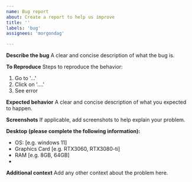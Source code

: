```yaml
---
name: Bug report
about: Create a report to help us improve
title: ''
labels: 'bug'
assignees: 'morgondag'

---
```


**Describe the bug**
A clear and concise description of what the bug is.

**To Reproduce**
Steps to reproduce the behavior:
1. Go to '...'
2. Click on '....'
4. See error

**Expected behavior**
A clear and concise description of what you expected to happen.

**Screenshots**
If applicable, add screenshots to help explain your problem.

**Desktop (please complete the following information):**
 - OS: [e.g. windows 11]
 - Graphics Card [e.g. RTX3060, RTX3080-ti]
 - RAM [e.g. 8GB, 64GB]
 - 
**Additional context**
Add any other context about the problem here.
